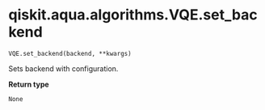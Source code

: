 # qiskit.aqua.algorithms.VQE.set\_backend

`VQE.set_backend(backend, **kwargs)`

Sets backend with configuration.

**Return type**

`None`
